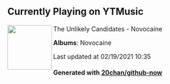 ## Currently Playing on YTMusic

[<img align="left" width="100" src="https://lh3.googleusercontent.com/FvtcvRdBU3f_eeaEgw2DmwJmXTDsA4QrMvxpxGOe_-95RhjCzC0NenuLJjkADhHuxV5FQYd2keXBB0w">](https://music.youtube.com/channel/UC_St8BJOVzpLbsK5mHrrJzQ)

The Unlikely Candidates - Novocaine

**Albums**: Novocaine

Last updated at 02/19/2021 10:35

#### Generated with [20chan/github-now](https://github.com/20chan/github-now)


<!--
**20chan/20chan** is a ✨ _special_ ✨ repository because its `README.md` (this file) appears on your GitHub profile.

Here are some ideas to get you started:

- 🔭 I’m currently working on ...
- 🌱 I’m currently learning ...
- 👯 I’m looking to collaborate on ...
- 🤔 I’m looking for help with ...
- 💬 Ask me about ...
- 📫 How to reach me: ...
- 😄 Pronouns: ...
- ⚡ Fun fact: ...
-->
